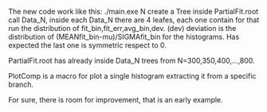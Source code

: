 The new code work like this:
./main.exe N create a Tree inside PartialFit.root call Data_N, inside each Data_N 
there are 4 leafes, each one contain for that run the distribution of fit_bin,fit_err,avg_bin,dev.
(dev) deviation is the distribution of (MEANfit_bin-mu)/SIGMAfit_bin for the histograms.
Has expected the last one is symmetric respect to 0.

PartialFit.root has already inside Data_N trees from N=300,350,400,...,800.

PlotComp is a macro for plot a single histogram extracting it from a specific branch.

For sure, there is room for improvement, that is an early example.

